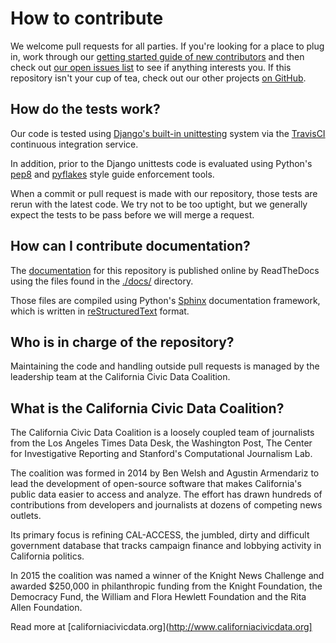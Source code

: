 # How to contribute

We welcome pull requests for all parties. If you're looking for a place to plug in,
work through our [getting started guide of new contributors](http://django-calaccess-raw-data.californiacivicdata.org/en/latest/howtocontribute.html)
and then check out [our open issues list](https://github.com/california-civic-data-coalition/django-calaccess-raw-data/issues) to see if anything interests you. If this repository isn't your cup of tea, check out our other projects [on GitHub](https://github.com/california-civic-data-coalition/).

## How do the tests work?

Our code is tested using [Django's built-in unittesting](https://docs.djangoproject.com/en/1.9/topics/testing/) system via the [TravisCI](https://travis-ci.org/california-civic-data-coalition/django-calaccess-raw-data)
continuous integration service.

In addition, prior to the Django unittests code is evaluated using Python's
[pep8](https://pypi.python.org/pypi/pep8) and [pyflakes](https://pypi.python.org/pypi/pyflakes) style
guide enforcement tools.

When a commit or pull request is made with our repository, those tests are rerun with the latest code.
We try not to be too uptight, but we generally expect the tests to be pass before we will merge a request.

## How can I contribute documentation?

The [documentation](http://django-calaccess-raw-data.californiacivicdata.org/en/latest/) for this
repository is published online by ReadTheDocs using the files found in the [./docs/](https://github.com/california-civic-data-coalition/django-calaccess-raw-data/tree/master/docs) directory.

Those files are compiled using Python's [Sphinx](http://www.sphinx-doc.org/en/stable/) documentation framework, which is written in [reStructuredText](http://docutils.sourceforge.net/docs/ref/rst/restructuredtext.html) format.

## Who is in charge of the repository?

Maintaining the code and handling outside pull requests is managed by the leadership
team at the California Civic Data Coalition.

## What is the California Civic Data Coalition?

The California Civic Data Coalition is a loosely coupled team of journalists from the Los Angeles Times Data Desk, the Washington Post, The Center for Investigative Reporting and Stanford's Computational Journalism Lab.

The coalition was formed in 2014 by Ben Welsh and Agustin Armendariz to lead the development of open-source software that makes California's public data easier to access and analyze. The effort has drawn hundreds of contributions from developers and journalists at dozens of competing news outlets.

Its primary focus is refining CAL-ACCESS, the jumbled, dirty and difficult government database that tracks campaign finance and lobbying activity in California politics.

In 2015 the coalition was named a winner of the Knight News Challenge and awarded $250,000 in philanthropic funding from the Knight Foundation, the Democracy Fund, the William and Flora Hewlett Foundation and the Rita Allen Foundation.

Read more at [californiacivicdata.org](http://www.californiacivicdata.org]
